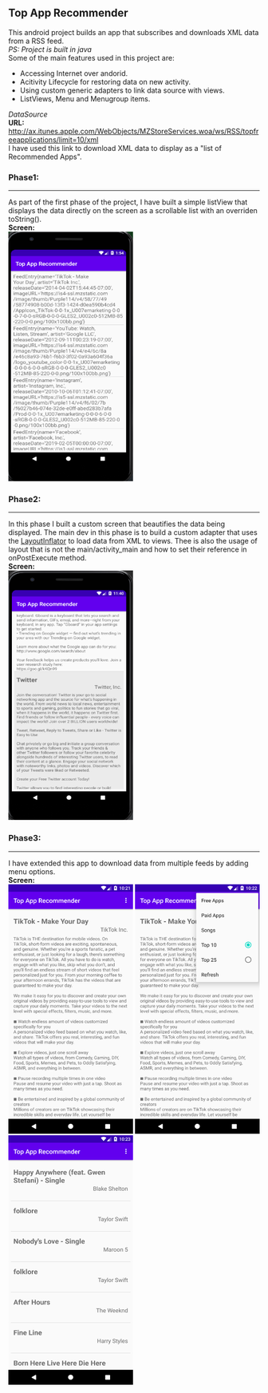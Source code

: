 ## Top App Recommender

  This android project builds an app that subscribes and downloads XML data from a RSS feed.  
  *PS: Project is built in java*  
  Some of the main features used in this project are:  
  * Accessing Internet over andorid.  
  * Acitivity Lifecycle for restoring data on new activity.  
  * Using custom generic adapters to link data source with views.
  * ListViews, Menu and Menugroup items.  
  
  *DataSource*  
  **URL:** http://ax.itunes.apple.com/WebObjects/MZStoreServices.woa/ws/RSS/topfreeapplications/limit=10/xml  
  I have used this link to download XML data to display as a "list of Recommended Apps".
  
  ### Phase1:
  ***  
  As part of the first phase of the project, I have built a simple listView that displays the data directly on the screen as a scrollable list with an overriden toString().  
  **Screen:**  
  <img src="https://github.com/Sarthak99/Android/blob/master/TopAppRecommender/screens/BasicList.PNG" width=250 height=500>  
  
  ### Phase2:
  ***
  In this phase I built a custom screen that beautifies the data being displayed. The main dev in this phase is to build a custom adapter that uses the [LayoutInflator](https://developer.android.com/reference/android/view/LayoutInflater) to load data from XML to views. Thee is also the usage of layout that is not the main/activity_main and how to set their reference in onPostExecute method.  
  **Screen:**  
  <img src="https://github.com/Sarthak99/Android/blob/master/TopAppRecommender/screens/CustomisedList1.PNG" width=250 height=500>
  
  ### Phase3:  
  ***
  I have extended this app to download data from multiple feeds by adding menu options.   
  **Screen:**  
  <img src="https://github.com/Sarthak99/Android/blob/master/TopAppRecommender/screens/Screenshot_1595955080.png" width=250 height=500>   <img src="https://github.com/Sarthak99/Android/blob/master/TopAppRecommender/screens/Screenshot_1595955172.png" width=250 height=500>   <img src="https://github.com/Sarthak99/Android/blob/master/TopAppRecommender/screens/Screenshot_1595955205.png" width=250 height=500>    

